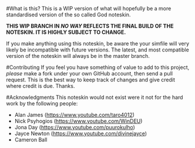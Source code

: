 #What is this?
This is a WIP version of what will hopefully be a more standardised version of the so called God noteskin.

**THIS WIP BRANCH IN _NO WAY_ REFLECTS THE FINAL BUILD OF THE NOTESKIN. IT IS HIGHLY SUBJECT TO CHANGE.**

If you make anything using this noteskin, be aware the your simfile will very likely be incompatible with future versions. The latest, and most compatible version of the noteskin will always be in the master branch.

#Contributing
If you feel you have something of value to add to this project, _please_ make a fork under your own GitHub account, then send a pull request. This is the best way to keep track of changes and give credit where credit is due. Thanks.

#Acknowledgments
This noteskin would not exist were it not for the hard work by the following people:

- Alan James (https://www.youtube.com/taro4012)
- Nick Psyhogios (https://www.youtube.com/WinDEU)
- Jona Day (https://www.youtube.com/puurokulho)
- Jayce Newton (https://www.youtube.com/divinejayce)
- Cameron Ball